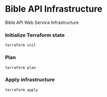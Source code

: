 # Bible API Infrastructure

Bible API Web Service Infrastructure

### Initialize Terraform state
```
terraform init
```

### Plan
```
terraform plan
```

### Apply infrastructure
```
terraform apply
```